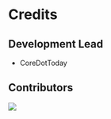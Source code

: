 # Credits

## Development Lead
* CoreDotToday

## Contributors
<a href="https://github.com/coredottoday/CoreDotSeries/graphs/contributors">
  <img src="https://contrib.rocks/image?repo=coredottoday/CoreDotSeries" />
</a>
